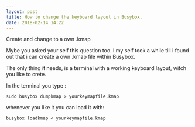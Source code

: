 ```yaml
---
layout: post
title: How to change the keyboard layout in Busybox.
date: 2018-02-14 14:22
---
```


Create and change to a own .kmap

Mybe you asked your self this question too. I my self took a while till i found out that i can create a own .kmap file within Busybox.

The only thing it needs, is a terminal with a working keyboard layout, witch you like to crete.

In the terminal you type :


```
sudo busybox dumpkmap > yourkeymapfile.kmap 

```
whenever you like it you can load it with:

```
busybox loadkmap < yourkeymapfile.kmap

```



